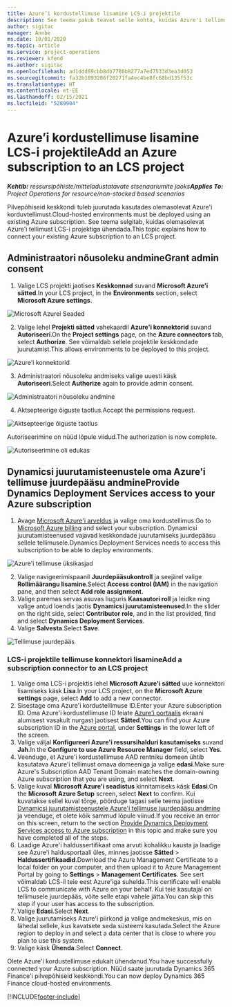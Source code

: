 ```yaml
---
title: Azure’i kordustellimuse lisamine LCS-i projektile
description: See teema pakub teavet selle kohta, kuidas Azure'i tellimust LCS-i projektiga ühendada.
author: sigitac
manager: Annbe
ms.date: 10/01/2020
ms.topic: article
ms.service: project-operations
ms.reviewer: kfend
ms.author: sigitac
ms.openlocfilehash: ad1ddd69cbb8db7780b8277a7ed7533d3ea3d053
ms.sourcegitcommit: fa32b1893286f20271fa4ec4be8fc68bd135f53c
ms.translationtype: HT
ms.contentlocale: et-EE
ms.lasthandoff: 02/15/2021
ms.locfileid: "5289904"
---
```

# <a name="add-an-azure-subscription-to-an-lcs-project"></a><span data-ttu-id="aa6a1-103">Azure’i kordustellimuse lisamine LCS-i projektile</span><span class="sxs-lookup"><span data-stu-id="aa6a1-103">Add an Azure subscription to an LCS project</span></span>

<span data-ttu-id="aa6a1-104">_**Kehtib:** ressursipõhiste/mitteladustatavate stsenaariumite jaoks_</span><span class="sxs-lookup"><span data-stu-id="aa6a1-104">_**Applies To:** Project Operations for resource/non-stocked based scenarios_</span></span>

<span data-ttu-id="aa6a1-105">Pilvepõhiseid keskkondi tuleb juurutada kasutades olemasolevat Azure'i korduvtellimust.</span><span class="sxs-lookup"><span data-stu-id="aa6a1-105">Cloud-hosted environments must be deployed using an existing Azure subscription.</span></span> <span data-ttu-id="aa6a1-106">See teema selgitab, kuidas olemasolevat Azure'i tellimust LCS-i projektiga ühendada.</span><span class="sxs-lookup"><span data-stu-id="aa6a1-106">This topic explains how to connect your existing Azure subscription to an LCS project.</span></span> 

## <a name="grant-admin-consent"></a><span data-ttu-id="aa6a1-107">Administraatori nõusoleku andmine</span><span class="sxs-lookup"><span data-stu-id="aa6a1-107">Grant admin consent</span></span>

1. <span data-ttu-id="aa6a1-108">Valige LCS projekti jaotises **Keskkonnad** suvand **Microsoft Azure'i sätted**.</span><span class="sxs-lookup"><span data-stu-id="aa6a1-108">In your LCS project, in the **Environments** section, select **Microsoft Azure settings**.</span></span>

![Microsoft Azurei Seaded](./media/1MicrosoftAzureSettings.png)

2. <span data-ttu-id="aa6a1-110">Valige lehel **Projekti sätted** vahekaardil **Azure'i konnektorid** suvand **Autoriseeri**.</span><span class="sxs-lookup"><span data-stu-id="aa6a1-110">On the **Project settings** page, on the **Azure connectors** tab, select **Authorize**.</span></span> <span data-ttu-id="aa6a1-111">See võimaldab sellele projektile keskkondade juurutamist.</span><span class="sxs-lookup"><span data-stu-id="aa6a1-111">This allows environments to be deployed to this project.</span></span>

![Azure'i konnektorid](./media/2AzureConnectors.png)

3. <span data-ttu-id="aa6a1-113">Administraatori nõusoleku andmiseks valige uuesti käsk **Autoriseeri**.</span><span class="sxs-lookup"><span data-stu-id="aa6a1-113">Select **Authorize** again to provide admin consent.</span></span>

![Administraatori nõusoleku andmine](./media/3GrantAdminConsent.png)

4. <span data-ttu-id="aa6a1-115">Aktsepteerige õiguste taotlus.</span><span class="sxs-lookup"><span data-stu-id="aa6a1-115">Accept the permissions request.</span></span>

![Aktsepteerige õiguste taotlus](./media/4AcceptPermissionRequest.png)

<span data-ttu-id="aa6a1-117">Autoriseerimine on nüüd lõpule viidud.</span><span class="sxs-lookup"><span data-stu-id="aa6a1-117">The authorization is now complete.</span></span> 

![Autoriseerimine oli edukas](./media/5AuthorizationComplete.png)

## <a name="provide-dynamics-deployment-services-access-to-your-azure-subscription"></a><a name="provide"></a><span data-ttu-id="aa6a1-119">Dynamicsi juurutamisteenustele oma Azure'i tellimuse juurdepääsu andmine</span><span class="sxs-lookup"><span data-stu-id="aa6a1-119">Provide Dynamics Deployment Services access to your Azure subscription</span></span>

1. <span data-ttu-id="aa6a1-120">Avage [Microsoft Azure'i arveldus](https://portal.azure.com/#blade/Microsoft\_Azure\_Billing/SubscriptionsBlade) ja valige oma kordustellimus.</span><span class="sxs-lookup"><span data-stu-id="aa6a1-120">Go to [Microsoft Azure billing](https://portal.azure.com/#blade/Microsoft\_Azure\_Billing/SubscriptionsBlade) and select your subscription.</span></span> <span data-ttu-id="aa6a1-121">Dynamicsi juurutamisteenused vajavad keskkondade juurutamiseks juurdepääsu sellele tellimusele.</span><span class="sxs-lookup"><span data-stu-id="aa6a1-121">Dynamics Deployment Services needs to access this subscription to be able to deploy environments.</span></span>

![Azure'i tellimuse üksikasjad](./media/6AzureSubscription.png)

2. <span data-ttu-id="aa6a1-123">Valige navigeerimispaanil **Juurdepääsukontroll** ja seejärel valige **Rollimäärangu lisamine**.</span><span class="sxs-lookup"><span data-stu-id="aa6a1-123">Select **Access control (IAM)** in the navigation pane, and then select **Add role assignment**.</span></span>
3. <span data-ttu-id="aa6a1-124">Valige paremas servas asuvas liuguris **Kaasautori roll** ja leidke ning valige antud loendis jaotis **Dynamicsi juurutamisteenused**.</span><span class="sxs-lookup"><span data-stu-id="aa6a1-124">In the slider on the right side, select **Contributor role**, and in the list provided, find and select **Dynamics Deployment Services**.</span></span> 
4. <span data-ttu-id="aa6a1-125">Valige **Salvesta**.</span><span class="sxs-lookup"><span data-stu-id="aa6a1-125">Select **Save**.</span></span>

![Tellimuse juurdepääs](./media/7SubscriptionAccess.png)

### <a name="add-a-subscription-connector-to-an-lcs-project"></a><span data-ttu-id="aa6a1-127">LCS-i projektile tellimuse konnektori lisamine</span><span class="sxs-lookup"><span data-stu-id="aa6a1-127">Add a subscription connector to an LCS project</span></span>

1. <span data-ttu-id="aa6a1-128">Valige oma LCS-i projektis lehel **Microsoft Azure'i sätted** uue konnektori lisamiseks käsk **Lisa**.</span><span class="sxs-lookup"><span data-stu-id="aa6a1-128">In your LCS project, on the **Microsoft Azure settings** page, select **Add** to add a new connector.</span></span>
2. <span data-ttu-id="aa6a1-129">Sisestage oma Azure'i kordustellimuse ID.</span><span class="sxs-lookup"><span data-stu-id="aa6a1-129">Enter your Azure subscription ID.</span></span> <span data-ttu-id="aa6a1-130">Oma Azure'i kordustellimuse ID leiate [Azure'i portaalis](https://ms.portal.azure.com/) ekraani alumisest vasakult nurgast jaotisest  **Sätted**.</span><span class="sxs-lookup"><span data-stu-id="aa6a1-130">You can find your Azure subscription ID in the [Azure portal](https://ms.portal.azure.com/), under  **Settings**  in the lower left of the screen.</span></span>
3. <span data-ttu-id="aa6a1-131">Valige väljal **Konfigureeri Azure'i ressursihalduri kasutamiseks** suvand **Jah**.</span><span class="sxs-lookup"><span data-stu-id="aa6a1-131">In the **Configure to use Azure Resource Manager** field, select **Yes**.</span></span>
4. <span data-ttu-id="aa6a1-132">Veenduge, et Azure'i kordustellimuse AAD rentniku domeen ühtib kasutatava Azure'i tellimust omava domeeniga ja valige **edasi**.</span><span class="sxs-lookup"><span data-stu-id="aa6a1-132">Make sure Azure's Subscription AAD Tenant Domain matches the domain-owning Azure subscription that you are using, and select **Next**.</span></span>
5. <span data-ttu-id="aa6a1-133">Valige kuval **Microsoft Azure'i seadistus** kinnitamiseks käsk **Edasi**.</span><span class="sxs-lookup"><span data-stu-id="aa6a1-133">On the **Microsoft Azure Setup** screen, select **Next** to confirm.</span></span> <span data-ttu-id="aa6a1-134">Kui kuvatakse sellel kuval tõrge, pöörduge tagasi selle teema jaotisse [Dynamicsi juurutamisteenustele Azure'i tellimuse juurdepääsu andmine](#provide) ja veenduge, et olete kõik sammud lõpule viinud.</span><span class="sxs-lookup"><span data-stu-id="aa6a1-134">If you receive an error on this screen, return to the section [Provide Dynamics Deployment Services access to Azure subscription](#provide) in this topic and make sure you have completed all of the steps.</span></span>
6. <span data-ttu-id="aa6a1-135">Laadige Azure'i haldussertifikaat oma arvuti kohalikku kausta ja laadige see Azure'i haldusportaali üles, minnes jaotisse **Sätted** > **Haldussertifikaadid**.</span><span class="sxs-lookup"><span data-stu-id="aa6a1-135">Download the Azure Management Certificate to a local folder on your computer, and then upload it to Azure Management Portal by going to **Settings** > **Management Certificates**.</span></span> <span data-ttu-id="aa6a1-136">See sert võimaldab LCS-il teie eest Azure'iga suhelda.</span><span class="sxs-lookup"><span data-stu-id="aa6a1-136">This certificate will enable LCS to communicate with Azure on your behalf.</span></span> <span data-ttu-id="aa6a1-137">Kui teie kasutajal on tellimusele juurdepääs, võite selle etapi vahele jätta.</span><span class="sxs-lookup"><span data-stu-id="aa6a1-137">You can skip this step if your user has access to the subscription.</span></span>
7. <span data-ttu-id="aa6a1-138">Valige **Edasi**.</span><span class="sxs-lookup"><span data-stu-id="aa6a1-138">Select  **Next**.</span></span>
8. <span data-ttu-id="aa6a1-139">Valige juurutamiseks Azure'i piirkond ja valige andmekeskus, mis on lähedal sellele, kus kavatsete seda süsteemi kasutada.</span><span class="sxs-lookup"><span data-stu-id="aa6a1-139">Select the Azure region to deploy in and select a data center that is close to where you plan to use this system.</span></span>
9.  <span data-ttu-id="aa6a1-140">Valige käsk **Ühenda**.</span><span class="sxs-lookup"><span data-stu-id="aa6a1-140">Select  **Connect**.</span></span>

<span data-ttu-id="aa6a1-141">Olete Azure'i kordustellimuse edukalt ühendanud.</span><span class="sxs-lookup"><span data-stu-id="aa6a1-141">You have successfully connected your Azure subscription.</span></span> <span data-ttu-id="aa6a1-142">Nüüd saate juurutada Dynamics 365 Finance'i pilvepõhiseid keskkondi.</span><span class="sxs-lookup"><span data-stu-id="aa6a1-142">You can now deploy Dynamics 365 Finance cloud-hosted environments.</span></span>




[!INCLUDE[footer-include](../includes/footer-banner.md)]